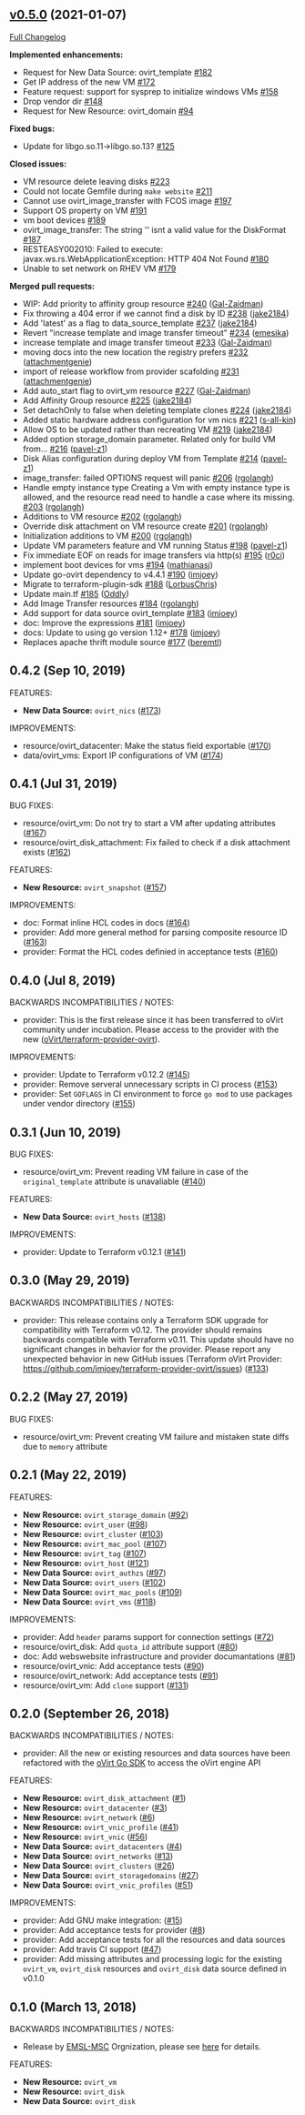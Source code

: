 ## [v0.5.0](https://github.com/oVirt/terraform-provider-ovirt/tree/v0.5.0) (2021-01-07)

[Full Changelog](https://github.com/oVirt/terraform-provider-ovirt/compare/v0.4.2...v0.5.0)

**Implemented enhancements:**

- Request for New Data Source: ovirt\_template  [\#182](https://github.com/oVirt/terraform-provider-ovirt/issues/182)
- Get IP address of the new VM [\#172](https://github.com/oVirt/terraform-provider-ovirt/issues/172)
- Feature request: support for sysprep to initialize windows VMs [\#158](https://github.com/oVirt/terraform-provider-ovirt/issues/158)
- Drop vendor dir [\#148](https://github.com/oVirt/terraform-provider-ovirt/issues/148)
- Request for New Resource: ovirt\_domain [\#94](https://github.com/oVirt/terraform-provider-ovirt/issues/94)

**Fixed bugs:**

- Update for libgo.so.11-\>libgo.so.13? [\#125](https://github.com/oVirt/terraform-provider-ovirt/issues/125)

**Closed issues:**

- VM resource delete leaving disks [\#223](https://github.com/oVirt/terraform-provider-ovirt/issues/223)
- Could not locate Gemfile during `make website` [\#211](https://github.com/oVirt/terraform-provider-ovirt/issues/211)
- Cannot use ovirt\_image\_transfer with FCOS image [\#197](https://github.com/oVirt/terraform-provider-ovirt/issues/197)
- Support OS property on VM [\#191](https://github.com/oVirt/terraform-provider-ovirt/issues/191)
- vm boot devices [\#189](https://github.com/oVirt/terraform-provider-ovirt/issues/189)
- ovirt\_image\_transfer: The string '' isnt a valid value for the DiskFormat  [\#187](https://github.com/oVirt/terraform-provider-ovirt/issues/187)
- RESTEASY002010: Failed to execute: javax.ws.rs.WebApplicationException: HTTP 404 Not Found [\#180](https://github.com/oVirt/terraform-provider-ovirt/issues/180)
- Unable to set network on RHEV VM [\#179](https://github.com/oVirt/terraform-provider-ovirt/issues/179)

**Merged pull requests:**

- WIP: Add priority to affinity group resource [\#240](https://github.com/oVirt/terraform-provider-ovirt/pull/240) ([Gal-Zaidman](https://github.com/Gal-Zaidman))
- Fix throwing a 404 error if we cannot find a disk by ID [\#238](https://github.com/oVirt/terraform-provider-ovirt/pull/238) ([jake2184](https://github.com/jake2184))
- Add 'latest' as a flag to data\_source\_template [\#237](https://github.com/oVirt/terraform-provider-ovirt/pull/237) ([jake2184](https://github.com/jake2184))
- Revert "increase template and image transfer timeout" [\#234](https://github.com/oVirt/terraform-provider-ovirt/pull/234) ([emesika](https://github.com/emesika))
- increase template and image transfer timeout [\#233](https://github.com/oVirt/terraform-provider-ovirt/pull/233) ([Gal-Zaidman](https://github.com/Gal-Zaidman))
- moving docs into the new location the registry prefers [\#232](https://github.com/oVirt/terraform-provider-ovirt/pull/232) ([attachmentgenie](https://github.com/attachmentgenie))
- import of release workflow from provider scafolding [\#231](https://github.com/oVirt/terraform-provider-ovirt/pull/231) ([attachmentgenie](https://github.com/attachmentgenie))
- Add auto\_start flag to ovirt\_vm resource [\#227](https://github.com/oVirt/terraform-provider-ovirt/pull/227) ([Gal-Zaidman](https://github.com/Gal-Zaidman))
- Add Affinity Group resource [\#225](https://github.com/oVirt/terraform-provider-ovirt/pull/225) ([jake2184](https://github.com/jake2184))
- Set detachOnly to false when deleting template clones [\#224](https://github.com/oVirt/terraform-provider-ovirt/pull/224) ([jake2184](https://github.com/jake2184))
- Added static hardware address configuration for vm nics [\#221](https://github.com/oVirt/terraform-provider-ovirt/pull/221) ([s-all-kin](https://github.com/s-all-kin))
- Allow OS to be updated rather than recreating VM [\#219](https://github.com/oVirt/terraform-provider-ovirt/pull/219) ([jake2184](https://github.com/jake2184))
- Added option storage\_domain parameter. Related only for build VM from… [\#216](https://github.com/oVirt/terraform-provider-ovirt/pull/216) ([pavel-z1](https://github.com/pavel-z1))
- Disk Alias configuration during deploy VM from Template [\#214](https://github.com/oVirt/terraform-provider-ovirt/pull/214) ([pavel-z1](https://github.com/pavel-z1))
- image\_transfer: failed OPTIONS request will panic [\#206](https://github.com/oVirt/terraform-provider-ovirt/pull/206) ([rgolangh](https://github.com/rgolangh))
- Handle empty instance type Creating a Vm with empty instance type is allowed, and the resource read need to handle a case where its missing. [\#203](https://github.com/oVirt/terraform-provider-ovirt/pull/203) ([rgolangh](https://github.com/rgolangh))
- Additions to VM resource [\#202](https://github.com/oVirt/terraform-provider-ovirt/pull/202) ([rgolangh](https://github.com/rgolangh))
- Override disk attachment on VM resource create [\#201](https://github.com/oVirt/terraform-provider-ovirt/pull/201) ([rgolangh](https://github.com/rgolangh))
- Initialization additions to VM [\#200](https://github.com/oVirt/terraform-provider-ovirt/pull/200) ([rgolangh](https://github.com/rgolangh))
- Update VM parameters feature and VM running Status [\#198](https://github.com/oVirt/terraform-provider-ovirt/pull/198) ([pavel-z1](https://github.com/pavel-z1))
- Fix immediate EOF on reads for image transfers via http\(s\) [\#195](https://github.com/oVirt/terraform-provider-ovirt/pull/195) ([r0ci](https://github.com/r0ci))
- implement boot devices for vms [\#194](https://github.com/oVirt/terraform-provider-ovirt/pull/194) ([mathianasj](https://github.com/mathianasj))
- Update go-ovirt dependency to v4.4.1 [\#190](https://github.com/oVirt/terraform-provider-ovirt/pull/190) ([imjoey](https://github.com/imjoey))
- Migrate to terraform-plugin-sdk [\#188](https://github.com/oVirt/terraform-provider-ovirt/pull/188) ([LorbusChris](https://github.com/LorbusChris))
- Update main.tf [\#185](https://github.com/oVirt/terraform-provider-ovirt/pull/185) ([Oddly](https://github.com/Oddly))
- Add Image Transfer resources [\#184](https://github.com/oVirt/terraform-provider-ovirt/pull/184) ([rgolangh](https://github.com/rgolangh))
- Add support for data source ovirt\_template [\#183](https://github.com/oVirt/terraform-provider-ovirt/pull/183) ([imjoey](https://github.com/imjoey))
- doc: Improve the expressions [\#181](https://github.com/oVirt/terraform-provider-ovirt/pull/181) ([imjoey](https://github.com/imjoey))
- docs: Update to using go version 1.12+ [\#178](https://github.com/oVirt/terraform-provider-ovirt/pull/178) ([imjoey](https://github.com/imjoey))
- Replaces apache thrift module source [\#177](https://github.com/oVirt/terraform-provider-ovirt/pull/177) ([beremtl](https://github.com/beremtl))

## 0.4.2 (Sep 10, 2019)

FEATURES:

* **New Data Source:** `ovirt_nics` ([#173](https://github.com/oVirt/terraform-provider-ovirt/pull/173))

IMPROVEMENTS:

* resource/ovirt_datacenter: Make the status field exportable ([#170](https://github.com/oVirt/terraform-provider-ovirt/pull/170))
* data/ovirt_vms: Export IP configurations of VM ([#174](https://github.com/oVirt/terraform-provider-ovirt/pull/174))

## 0.4.1 (Jul 31, 2019)

BUG FIXES:

* resource/ovirt_vm: Do not try to start a VM after updating attributes ([#167](https://github.com/oVirt/terraform-provider-ovirt/pull/167))
* resource/ovirt_disk_attachment: Fix failed to check if a disk attachment exists ([#162](https://github.com/oVirt/terraform-provider-ovirt/pull/162))

FEATURES:

* **New Resource:** `ovirt_snapshot` ([#157](https://github.com/oVirt/terraform-provider-ovirt/pull/157))

IMPROVEMENTS:

* doc: Format inline HCL codes in docs ([#164](https://github.com/oVirt/terraform-provider-ovirt/pull/164))
* provider: Add more general method for parsing composite resource ID ([#163](https://github.com/oVirt/terraform-provider-ovirt/pull/163))
* provider: Format the HCL codes definied in acceptance tests ([#160](https://github.com/oVirt/terraform-provider-ovirt/pull/160))

## 0.4.0 (Jul 8, 2019)

BACKWARDS INCOMPATIBILITIES / NOTES:

* provider: This is the first release since it has been transferred to oVirt community under incubation. Please access to the provider with the new ([oVirt/terraform-provider-ovirt](https://github.com/oVirt/terraform-provider-ovirt)).

IMPROVEMENTS:

* provider: Update to Terraform v0.12.2 ([#145](https://github.com/oVirt/terraform-provider-ovirt/pull/145))
* provider: Remove serveral unnecessary scripts in CI process ([#153](https://github.com/oVirt/terraform-provider-ovirt/pull/153))
* provider: Set `GOFLAGS` in CI environment to force `go mod` to use packages under vendor directory ([#155](https://github.com/oVirt/terraform-provider-ovirt/pull/155))

## 0.3.1 (Jun 10, 2019)

BUG FIXES:

* resource/ovirt_vm: Prevent reading VM failure in case of the `original_template` attribute is unavaliable ([#140](https://github.com/imjoey/terraform-provider-ovirt/pull/140))

FEATURES:

* **New Data Source:** `ovirt_hosts` ([#138](https://github.com/imjoey/terraform-provider-ovirt/pull/138))

IMPROVEMENTS:

* provider: Update to Terraform v0.12.1 ([#141](https://github.com/imjoey/terraform-provider-ovirt/pull/141))

## 0.3.0 (May 29, 2019)

BACKWARDS INCOMPATIBILITIES / NOTES:

* provider: This release contains only a Terraform SDK upgrade for compatibility with Terraform v0.12. The provider should remains backwards compatible with Terraform v0.11. This update should have no significant changes in behavior for the provider. Please report any unexpected behavior in new GitHub issues (Terraform oVirt Provider: https://github.com/imjoey/terraform-provider-ovirt/issues) ([#133](https://github.com/imjoey/terraform-provider-ovirt/pull/133))

## 0.2.2 (May 27, 2019)

BUG FIXES:

* resource/ovirt_vm: Prevent creating VM failure and mistaken state diffs due to `memory` attribute

## 0.2.1 (May 22, 2019)

FEATURES:

* **New Resource:** `ovirt_storage_domain` ([#92](https://github.com/imjoey/terraform-provider-ovirt/pull/92))
* **New Resource:** `ovirt_user` ([#98](https://github.com/imjoey/terraform-provider-ovirt/pull/98))
* **New Resource:** `ovirt_cluster` ([#103](https://github.com/imjoey/terraform-provider-ovirt/pull/103))
* **New Resource:** `ovirt_mac_pool` ([#107](https://github.com/imjoey/terraform-provider-ovirt/pull/107))
* **New Resource:** `ovirt_tag` ([#107](https://github.com/imjoey/terraform-provider-ovirt/pull/114))
* **New Resource:** `ovirt_host` ([#121](https://github.com/imjoey/terraform-provider-ovirt/pull/121))
* **New Data Source:** `ovirt_authzs` ([#97](https://github.com/imjoey/terraform-provider-ovirt/pull/97))
* **New Data Source:** `ovirt_users` ([#102](https://github.com/imjoey/terraform-provider-ovirt/pull/102))
* **New Data Source:** `ovirt_mac_pools` ([#109](https://github.com/imjoey/terraform-provider-ovirt/pull/109))
* **New Data Source:** `ovirt_vms` ([#118](https://github.com/imjoey/terraform-provider-ovirt/pull/118))

IMPROVEMENTS:

* provider: Add `header` params support for connection settings ([#72](https://github.com/imjoey/terraform-provider-ovirt/pull/72))
* resource/ovirt_disk: Add `quota_id` attribute support ([#80](https://github.com/imjoey/terraform-provider-ovirt/pull/80))
* doc: Add webswebsite infrastructure and provider documantations ([#81](https://github.com/imjoey/terraform-provider-ovirt/pull/81))
* resource/ovirt_vnic: Add acceptance tests ([#90](https://github.com/imjoey/terraform-provider-ovirt/pull/90))
* resource/ovirt_network: Add acceptance tests ([#91](https://github.com/imjoey/terraform-provider-ovirt/pull/91))
* resource/ovirt_vm: Add `clone` support ([#131](https://github.com/imjoey/terraform-provider-ovirt/pull/131))

## 0.2.0 (September 26, 2018)

BACKWARDS INCOMPATIBILITIES / NOTES:

* provider: All the new or existing resources and data sources have been refactored with the [oVirt Go SDK](https://github.com/imjoey/go-ovirt) to access the oVirt engine API

FEATURES:

* **New Resource:** `ovirt_disk_attachment` ([#1](https://github.com/imjoey/terraform-provider-ovirt/pull/1))
* **New Resource:** `ovirt_datacenter` ([#3](https://github.com/imjoey/terraform-provider-ovirt/pull/3))
* **New Resource:** `ovirt_network` ([#6](https://github.com/imjoey/terraform-provider-ovirt/pull/6))
* **New Resource:** `ovirt_vnic_profile` ([#41](https://github.com/imjoey/terraform-provider-ovirt/pull/41))
* **New Resource:** `ovirt_vnic` ([#56](https://github.com/imjoey/terraform-provider-ovirt/pull/56))
* **New Data Source:** `ovirt_datacenters` ([#4](https://github.com/imjoey/terraform-provider-ovirt/pull/4))
* **New Data Source:** `ovirt_networks` ([#13](https://github.com/imjoey/terraform-provider-ovirt/pull/13))
* **New Data Source:** `ovirt_clusters` ([#26](https://github.com/imjoey/terraform-provider-ovirt/pull/26))
* **New Data Source:** `ovirt_storagedomains` ([#27](https://github.com/imjoey/terraform-provider-ovirt/pull/27))
* **New Data Source:** `ovirt_vnic_profiles` ([#51](https://github.com/imjoey/terraform-provider-ovirt/pull/51))

IMPROVEMENTS:

* provider: Add GNU make integration: ([#15](https://github.com/imjoey/terraform-provider-ovirt/pull/15))
* provider: Add acceptance tests for provider ([#8](https://github.com/imjoey/terraform-provider-ovirt/pull/8))
* provider: Add acceptance tests for all the resources and data sources
* provider: Add travis CI support ([#47](https://github.com/imjoey/terraform-provider-ovirt/pull/47))
* provider: Add missing attributes and processing logic for the existing `ovirt_vm`, `ovirt_disk` resources and `ovirt_disk` data source defined in v0.1.0

## 0.1.0 (March 13, 2018)

BACKWARDS INCOMPATIBILITIES / NOTES:

* Release by [EMSL-MSC](https://github.com/EMSL-MSC/terraform-provider-ovirt/commits) Orgnization, please see [here](https://github.com/EMSL-MSC/terraform-provider-ovirt/releases/tag/0.1.0) for details.

FEATURES:

* **New Resource:** `ovirt_vm`
* **New Resource:** `ovirt_disk`
* **New Data Source:** `ovirt_disk`
